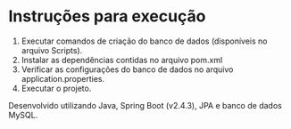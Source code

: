 # Instruções para execução 

1. Executar comandos de criação do banco de dados (disponíveis no arquivo Scripts). 
2. Instalar as dependências contidas no arquivo pom.xml
3. Verificar as configurações do banco de dados no arquivo application.properties.
4. Executar o projeto.

Desenvolvido utilizando Java, Spring Boot (v2.4.3), JPA e banco de dados MySQL.
